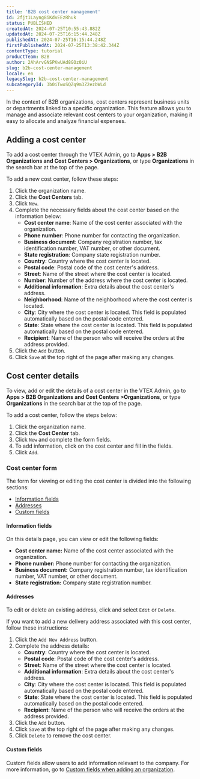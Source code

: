 ```yaml
---
title: 'B2B cost center management'
id: 2fjt1Layng8iKdvEEzRhuk
status: PUBLISHED
createdAt: 2024-07-25T10:55:43.882Z
updatedAt: 2024-07-25T16:15:44.248Z
publishedAt: 2024-07-25T16:15:44.248Z
firstPublishedAt: 2024-07-25T13:38:42.344Z
contentType: tutorial
productTeam: B2B
author: 2AhArvGNSPKwUAd8GOz0iU
slug: b2b-cost-center-management
locale: en
legacySlug: b2b-cost-center-management
subcategoryId: 3b0iTwoSQZq9m3Z2ezbWLd
---
```


In the context of B2B organizations, cost centers represent business units or departments linked to a specific organization. This feature allows you to manage and associate relevant cost centers to your organization, making it easy to allocate and analyze financial expenses.

## Adding a cost center
To add a cost center through the VTEX Admin, go to **Apps > B2B Organizations and Cost Centers > Organizations**, or type **Organizations** in the search bar at the top of the page.

To add a new cost center, follow these steps:

<ol>
  <li>Click the organization name.</li>
  <li>Click the <strong>Cost Centers</strong> tab.</li>
  <li>Click <code>New</code>.</li>
  <li>
    Complete the necessary fields about the cost center based on the information below:
    <ul>
      <li><strong>Cost center name</strong>: Name of the cost center associated with the organization.</li>
      <li><strong>Phone number</strong>: Phone number for contacting the organization.</li>
      <li><strong>Business document</strong>: Company registration number, tax identification number, VAT number, or other document.</li>
      <li><strong>State registration</strong>: Company state registration number.</li>
      <li><strong>Country</strong>: Country where the cost center is located.</li>
      <li><strong>Postal code</strong>: Postal code of the cost center's address.</li>
      <li><strong>Street</strong>: Name of the street where the cost center is located.</li>
      <li><strong>Number</strong>: Number of the address where the cost center is located.</li>
      <li><strong>Additional information</strong>: Extra details about the cost center's address.</li>
      <li><strong>Neighborhood</strong>: Name of the neighborhood where the cost center is located.</li>
      <li><strong>City</strong>: City where the cost center is located. This field is populated automatically based on the postal code entered.</li>
      <li><strong>State</strong>: State where the cost center is located. This field is populated automatically based on the postal code entered.</li>
      <li><strong>Recipient</strong>: Name of the person who will receive the orders at the address provided.</li>
    </ul>
  </li>
  <li>Click the <code>Add</code> button.</li>
  <li>Click <code>Save</code> at the top right of the page after making any changes.</li>
</ol>

## Cost center details
To view, add or edit the details of a cost center in the VTEX Admin, go to **Apps > B2B Organizations and Cost Centers >Organizations**, or type **Organizations** in the search bar at the top of the page.

To add a cost center, follow the steps below:

1. Click the organization name.
2. Click the **Cost Center** tab.
3. Click `New` and complete the form fields.
4. To add information, click on the cost center and fill in the fields.
5. Click `Add`. 

### Cost center form
The form for viewing or editing the cost center is divided into the following sections:
- [Information fields](#information-fields)
- [Addresses](#addresses)
- [Custom fields](#custom-fields)

#### Information fields
On this details page, you can view or edit the following fields:
- **Cost center name:** Name of the cost center associated with the organization.
- **Phone number:** Phone number for contacting the organization.
- **Business document:** Company registration number, tax identification number, VAT number, or other document.
- **State registration:** Company state registration number.

#### Addresses
To edit or delete an existing address, click<i class="fas fa-ellipsis-v" aria-hidden="true"></i> and select `Edit` or `Delete`.

If you want to add a new delivery address associated with this cost center, follow these instructions:

<ol>
  <li>Click the <code>Add New Address</code> button.</li>
  <li>
    Complete the address details:
    <ul>
      <li><strong>Country</strong>: Country where the cost center is located.</li>
      <li><strong>Postal code</strong>: Postal code of the cost center's address.</li>
      <li><strong>Street</strong>: Name of the street where the cost center is located.</li>
      <li><strong>Additional information</strong>: Extra details about the cost center's address.</li>
      <li><strong>City</strong>: City where the cost center is located. This field is populated automatically based on the postal code entered.</li>
      <li><strong>State</strong>: State where the cost center is located. This field is populated automatically based on the postal code entered.</li>
      <li><strong>Recipient</strong>: Name of the person who will receive the orders at the address provided.</li>
    </ul>
  </li>
  <li>Click the <code>Add</code> button.</li>
  <li>Click <code>Save</code> at the top right of the page after making any changes.</li>
  <li>Click <code>Delete</code> to remove the cost center.</li>
</ol>

#### Custom fields
Custom fields allow users to add information relevant to the company. For more information, go to [Custom fields when adding an organization](https://help.vtex.com/en/tutorial/campos-personalizados-no-cadastro-de-organizacao--2MqEVusOvcbqagNwOuHA7f).

